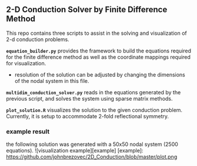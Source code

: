 2-D Conduction Solver by Finite Difference Method
-----------------------

This repo contains three scripts to assist in the solving and visualization
of 2-d conduction problems.

**`equation_builder.py`** provides the framework to build the equations
required for the finite difference method as well as the coordinate mappings
required for visualization.
  - resolution of the solution can be adjusted by changing the dimensions of the nodal system in this file.

**`multidim_conduction_solver.py`** reads in the equations generated by the
previous script, and solves the system using sparse matrix methods.

**`plot_solution.R`** visualizes the solution to the given conduction problem.
Currently, it is setup to accommodate 2-fold reflectional symmetry.

### example result
the following solution was generated with a 50x50 nodal system (2500 equations).
![visualization example][example]
[example]: https://github.com/johnbrezovec/2D_Conduction/blob/master/plot.png
